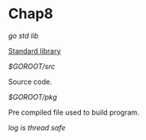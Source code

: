 # Chap8

*go std lib*

[Standard library](https://pkg.go.dev/std)

*$GOROOT/src*

Source code.

*$GOROOT/pkg*

Pre compiled file used to build program.

*log is thread safe*
